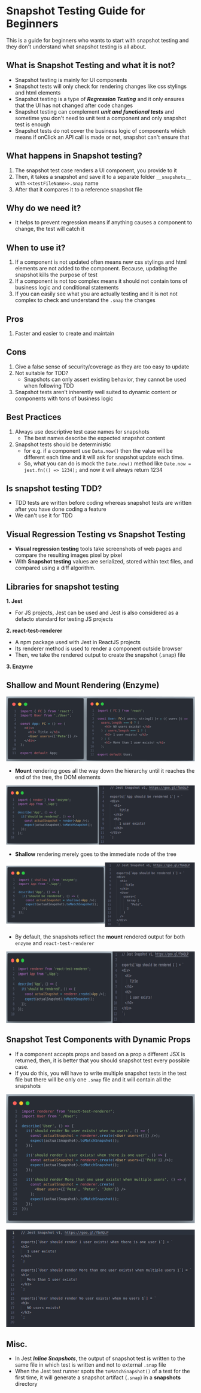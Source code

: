 # Snapshot Testing Guide for Beginners

This is a guide for beginners who wants to start with snapshot testing and they don't understand what snapshot testing is all about.

## What is **Snapshot Testing** and what it is not?

- Snapshot testing is mainly for UI components
- Snapshot tests will only check for rendering changes like css stylings and html elements
- Snapshot testing is a type of **_Regression Testing_** and it only ensures that the UI has not changed after code changes
- Snapshot testing can complement **_unit and functional tests_** and sometime you don't need to unit test a component and only snapshot test is enough
- Snapshot tests do not cover the business logic of components which means if onClick an API call is made or not, snapshot can't ensure that

## What happens in Snapshot testing?

1. The snapshot test case renders a UI component, you provide to it
2. Then, it takes a snapshot and save it to a separate folder `__snapshots__` with `<<testFileName>>.snap` name
3. After that it compares it to a reference snapshot file

## Why do we need it?

- It helps to prevent regression means if anything causes a component to change, the test will catch it

## When to use it?

1. If a component is not updated often means new css stylings and html elements are not added to the component. Because, updating the snapshot kills the purpose of test
2. If a component is not too complex means it should not contain tons of business logic and conditional statements
3. If you can easily see what you are actually testing and it is not not complex to check and understand the `.snap` the changes

## Pros

1. Faster and easier to create and maintain

## Cons

1. Give a false sense of security/coverage as they are too easy to update
2. Not suitable for TDD?
   - Snapshots can only assert existing behavior, they cannot be used when following TDD
3. Snapshot tests aren’t inherently well suited to dynamic content or components with tons of business logic

## Best Practices

1. Always use descriptive test case names for snapshots
   - The best names describe the expected snapshot content
2. Snapshot tests should be deterministic
   - for e.g. if a component use `Data.now()` then the value will be different each time and it will ask for snapshot update each time.
   - So, what you can do is mock the `Date.now()` method like `Date.now = jest.fn(() => 1234);` and now it will always return 1234

## Is snapshot testing TDD?

- TDD tests are written before coding whereas snapshot tests are written after you have done coding a feature
- We can't use it for TDD

## Visual Regression Testing vs Snapshot Testing

- **Visual regression testing** tools take screenshots of web pages and compare the resulting images pixel by pixel
- With **Snapshot testing** values are serialized, stored within text files, and compared using a diff algorithm.

## Libraries for snapshot testing

**1. Jest**

- For JS projects, Jest can be used and Jest is also considered as a defacto standard for testing JS projects

**2. react-test-renderer**

- A npm package used with Jest in ReactJS projects
- Its renderer method is used to render a component outside browser
- Then, we take the rendered output to create the snapshot (.snap) file

**3. Enzyme**

## Shallow and Mount Rendering (Enzyme)

![alt text](/assets/00-components.png "Components")

- **Mount** rendering goes all the way down the hierarchy until it reaches the end of the tree, the DOM elements

![alt text](/assets/01-enzyme-mount.png "Enzyme Mount")

- **Shallow** rendering merely goes to the immediate node of the tree

![alt text](/assets/01-enzyme-shallow.png "Enzyme Shallow")

- By default, the snapshots reflect the **mount** rendered output for both `enzyme` and `react-test-renderer`

![alt text](/assets/03-react-test-renderer.png "react-test-renderer")

## Snapshot Test Components with Dynamic Props

- If a component accepts props and based on a prop a different JSX is returned, then, it is better that you should snapshot test every possible case.
- If you do this, you will have to write multiple snapshot tests in the test file but there will be only one `.snap` file and it will contain all the snapshots

![alt text](/assets/04-dynamic-props-and-jsx-test.png "Dynamic Props and JSX")

![alt text](/assets/04-dynamic-props-and-jsx-test-output.png "Dynamic Props and JSX Snapshot Output")

## Misc.

- In Jest **_Inline Snapshots_**, the output of snapshot test is written to the same file in which test is written and not to external `.snap` file
- When the Jest test runner spots the `toMatchSnapshot()` of a test for the first time, it will generate a snapshot artifact (`.snap`) in a **snapshots** directory
